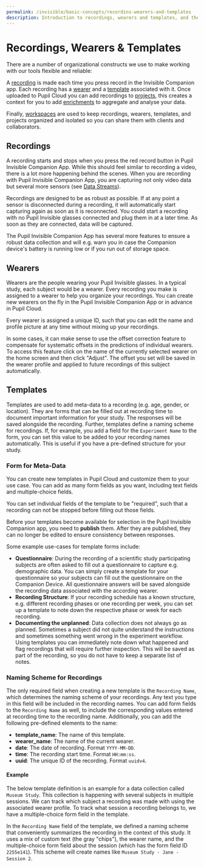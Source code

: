 ```yaml
---
permalink: /invisible/basic-concepts/recordins-wearers-and-templates
description: Introduction to recordings, wearers and templates, and their usage in Pupil Cloud.
---
```


# Recordings, Wearers & Templates
There are a number of organizational constructs we use to make working with our tools flexible and reliable:

A [recording](/invisible/explainers/basic-concepts/#recordings) is made each time you press record in the Invisible Companion app. Each recording has a [wearer](/invisible/explainers/basic-concepts/#wearers) and a [template](/invisible/explainers/basic-concepts/#templates) associated with it. Once uploaded to Pupil Cloud you can add recordings to [projects](/invisible/explainers/basic-concepts/#projects), this creates a context for you to add [enrichments](/invisible/enrichments) to aggregate and analyse your data.

Finally, [workspaces](/invisible/explainers/basic-concepts/#workspaces) are used to keep recordings, wearers, templates, and projects organized and isolated so you can share them with clients and collaborators.


## Recordings
A recording starts and stops when you press the red record button in Pupil Invisible Companion App. While this should feel similar to recording a video, there is a lot more happening behind the scenes. When you are recording with Pupil Invisible Companion App, you are capturing not only video data but several more sensors (see [Data Streams](/invisible/explainers/data-streams)).

Recordings are designed to be as robust as possible. If at any point a sensor is disconnected during a recording, it will automatically start capturing again as soon as it is reconnected. You could start a recording with no Pupil Invisible glasses connected and plug them in at a later time. As soon as they are connected, data will be captured.

The Pupil Invisible Companion App has several more features to ensure a robust data collection and will e.g. warn you in case the Companion device's battery is running low or if you run out of storage space.

## Wearers
Wearers are the people wearing your Pupil Invisible glasses. In a typical study, each subject would be a wearer. Every recording you make is assigned to a wearer to help you organize your recordings. You can create new wearers on the fly in the Pupil Invisible Companion App or in advance in Pupil Cloud.

Every wearer is assigned a unique ID, such that you can edit the name and profile picture at any time without mixing up your recordings.

In some cases, it can make sense to use the offset correction feature to compensate for systematic offsets in the predictions of individual wearers. To access this feature click on the name of the currently selected wearer on the home screen and then click "Adjust". The offset you set will be saved in the wearer profile and applied to future recordings of this subject automatically.


## Templates
Templates are used to add meta-data to a recording (e.g. age, gender, or location). They are forms that can be filled out at recording time to document important information for your study. The responses will be saved alongside the recording. Further, templates define a naming scheme for recordings. If, for example, you add a field for the `Experiment Name` to the form, you can set this value to be added to your recording names automatically. This is useful if you have a pre-defined structure for your study.

### Form for Meta-Data
You can create new templates in Pupil Cloud and customize them to your use case. You can add as many form fields as you want, including text fields and multiple-choice fields.

You can set individual fields of the template to be "required", such that a recording can not be stopped before filling out those fields.

Before your templates become available for selection in the Pupil Invisible Companion app, you need to **publish** them. After they are published, they can no longer be edited to ensure consistency between responses.

Some example use-cases for template forms include:

- **Questionnaire**: During the recording of a scientific study participating subjects are often asked to fill out a questionnaire to capture e.g. demographic data. You can simply create a template for your questionnaire so your subjects can fill out the questionnaire on the Companion Device. All questionnaire answers will be saved alongside the recording data associated with the according wearer.
- **Recording Structure**: If your recording schedule has a known structure, e.g. different recording phases or one recording per week, you can set up a template to note down the respective phase or week for each recording.
- **Documenting the unplanned**: Data collection does not always go as planned. Sometimes a subject did not quite understand the instructions and sometimes something went wrong in the experiment workflow. Using templates you can immediately note down what happened and flag recordings that will require further inspection. This will be saved as part of the recording, so you do not have to keep a separate list of notes.

### Naming Scheme for Recordings 
The only required field when creating a new template is the `Recording Name`, which determines the naming scheme of your recordings. Any text you type in this field will be included in the recording names. You can add form fields to the `Recording Name` as well, to include the corresponding values entered at recording time to the recording name. Additionally, you can add the following pre-defined elements to the name:

- **template_name**: The name of this template.
- **wearer_name**: The name of the current wearer.
- **date**: The date of recording. Format `YYYY-MM-DD`.
- **time**: The recording start time. Format `HH:mm:ss`.
- **uuid**: The unique ID of the recording. Format `uuidv4`.

#### Example
The below template definition is an example for a data collection called `Museum Study`. This collection is happening with several subjects in multiple sessions. We can track which subject a recording was made with using the associated wearer profile. To track what session a recording belongs to, we have a multiple-choice form field in the template.

In the `Recording Name` field of the template, we defined a naming scheme that conveniently summarizes the recording in the context of this study. It uses a mix of custom text (the gray "chips"), the wearer name, and the multiple-choice form field about the session (which has the form field ID `2255e141`). This scheme will create names like `Museum Study - Jane - Session 2`.

<div style="display:flex;justify-content:center;" class="pb-4">
  <v-img
    :src="require('../../media/invisible/explainers/template-naming-example.jpg')"
    max-width=100%
  >
  </v-img>
</div>
